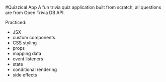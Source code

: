 #Quizzical App
A fun trivia quiz application built from scratch, all questions are from Open Trivia DB API.

Practiced:
- JSX
- custom components
- CSS styling
- props
- mapping data
- event listeners
- state
- conditional rendering
- side effects
